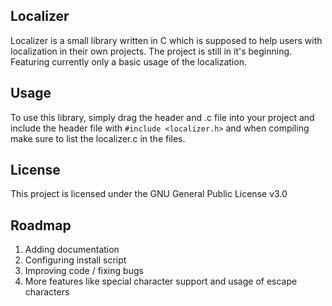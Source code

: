 ## Localizer
Localizer is a small library written in C which is supposed to help users with localization in their own projects.
The project is still in it's beginning. Featuring currently only a basic usage of the localization.
## Usage
To use this library, simply drag the header and .c file into your project and include the header file with 
``#include <localizer.h>`` and when compiling make sure to list the localizer.c in the files.
## License
This project is licensed under the GNU General Public License v3.0
## Roadmap
1. Adding documentation
2. Configuring install script
3. Improving code / fixing bugs
4. More features like special character support and usage of escape characters
